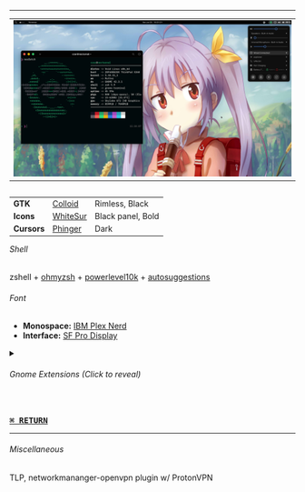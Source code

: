 ** **

<table align="center"><tr><td><img src="/images/2022-07-23-nocturnal.png" width="600"></td></tr></table>

<table align="right">
  <tr>
    <td><b>GTK</b></td>
    <td>
      <a href="https://www.pling.com/p/1661959">Colloid</a>
    </td>
    <td>Rimless, Black</td>
  </tr>
  <tr>
    <td><b>Icons</b></td>
    <td>
      <a href="https://www.pling.com/p/1405756">WhiteSur</a>
    </td>
    <td>Black panel, Bold</td>
  </tr>
  <tr>
    <td><b>Cursors</b></td>
    <td>
      <a href="https://www.pling.com/p/1690782">Phinger</a>
    </td>
    <td>Dark</td>
  </tr>
</table>

<h6>Shell</h6>
zshell + <a href="https://ohmyz.sh/">ohmyzsh</a> + <a href="https://github.com/romkatv/powerlevel10k">powerlevel10k</a> + <a href="https://github.com/zsh-users/zsh-autosuggestions">autosuggestions</a>

<h6>Font</h6>
<ul>
  <li><b>Monospace:</b> <a href="https://www.nerdfonts.com/font-downloads">IBM Plex Nerd</a></li>
  <li><b>Interface:</b> <a href="https://www.cufonfonts.com/font/sf-pro-display">SF Pro Display</a></li>
</ul>

  <details>
  <summary><h6>Gnome Extensions<i> (Click to reveal)</i></h6></summary>
  <ul>
    <li><a href="https://extensions.gnome.org/extension/615/appindicator-support/">Appindicator support</a></li>
    <li><a href="https://extensions.gnome.org/extension/3499/application-volume-mixer/">Application Volume Mixer</a></li>
    <li><a href="https://extensions.gnome.org/extension/3628/arcmenu/">ArcMenu</a></li>
    <li><a href="https://extensions.gnome.org/extension/3843/just-perfection/">Just Perfection</a></li>
    <li><a href="https://extensions.gnome.org/extension/4693/rounded-system-menu-buttons/">Rounded System Menu Buttons</a></li>
    <li><a href="https://extensions.gnome.org/extension/906/sound-output-device-chooser/">Sound Input & Output Device Chooser</a></li>
    <li><a href="https://extensions.gnome.org/extension/4798/thinkpad-battery-threshold/">Thinkpad Battery Threshold</a></li>
    <li><a href="https://extensions.gnome.org/extension/19/user-themes/">User Themes</a></li>
    <li><a href="https://extensions.gnome.org/extension/3952/workspace-indicator/">Workspace indicator</a></li>
    <li><a href="https://extensions.gnome.org/extension/7/removable-drive-menu/">Removable Drive Menu</a></li>
    <li><a href="https://extensions.gnome.org/extension/2741/remove-alttab-delay-v2/">Remove Alt+Tab Delay</a></li>
    <li><a href="https://extensions.gnome.org/extension/4135/espresso/">Espresso</a></li>
    <li><a href="https://extensions.gnome.org/extension/3193/blur-my-shell/">Blur My Shell</a></li>
    <br></br>
  </ul>
  </details>

</br>

<a href="https://github.com/czarhex/dotfiles#readme"><kbd><b>⌘ RETURN</b></kbd></a>
** **
<h6>Miscellaneous</h6>
TLP, networkmananger-openvpn plugin w/ ProtonVPN
